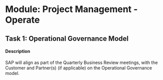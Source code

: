 
# Module: Project Management - Operate
## Task 1: Operational Governance Model
#### Description
SAP will align as part of the Quarterly Business Review meetings, with the Customer and Partner(s) (if applicable) on the Operational Governance model.
